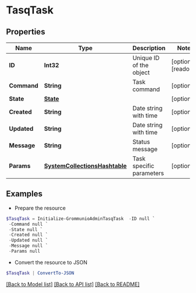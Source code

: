 # TasqTask
## Properties

Name | Type | Description | Notes
------------ | ------------- | ------------- | -------------
**ID** | **Int32** | Unique ID of the object | [optional] [readonly] 
**Command** | **String** | Task command | [optional] 
**State** | [**State**](State.md) |  | [optional] 
**Created** | **String** | Date string with time | [optional] 
**Updated** | **String** | Date string with time | [optional] 
**Message** | **String** | Status message | [optional] 
**Params** | [**SystemCollectionsHashtable**](.md) | Task specific parameters | [optional] 

## Examples

- Prepare the resource
```powershell
$TasqTask = Initialize-GrommunioAdminTasqTask  -ID null `
 -Command null `
 -State null `
 -Created null `
 -Updated null `
 -Message null `
 -Params null
```

- Convert the resource to JSON
```powershell
$TasqTask | ConvertTo-JSON
```

[[Back to Model list]](../README.md#documentation-for-models) [[Back to API list]](../README.md#documentation-for-api-endpoints) [[Back to README]](../README.md)

